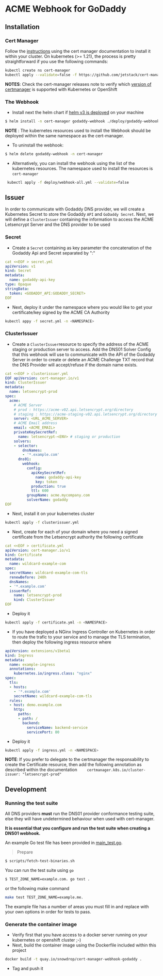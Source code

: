 # ACME Webhook for GoDaddy

## Installation

### Cert Manager

Follow the [instructions](https://cert-manager.io/docs/installation/) using the cert manager documentation to install it within your cluster.
On kubernetes (>= 1.21), the process is pretty straightforward if you use the following commands:
```bash
kubectl create ns cert-manager
kubectl apply --validate=false -f https://github.com/jetstack/cert-manager/releases/download/v0.12.0/cert-manager.yaml
```
**NOTES**: Check the cert-manager releases note to verify which [version of certmanager](https://cert-manager.io/docs/installation/supported-releases/) is supported with Kubernetes or OpenShift
### The Webhook

- Install next the helm chart if [helm v3 is deployed](https://helm.sh/docs/intro/install/) on your machine
```bash
$ helm install -n cert-manager godaddy-webhook ./deploy/godaddy-webhook
```
**NOTE** : The kubernetes resources used to install the Webhook should be deployed within the same namespace as the cert-manager.

- To uninstall the webhook:
```bash
$ helm delete godaddy-webhook -n cert-manager
```

- Alternatively, you can install the webhook using the list of the kubernetes resources. The namespace
  used to install the resources is `cert-manager`
```bash
 kubectl apply -f deploy/webhook-all.yml --validate=false
```

## Issuer

In order to communicate with Godaddy DNS provider, we will create a Kubernetes Secret
to store the Godaddy `API` and `GoDaddy Secret`. 
Next, we will define a `ClusterIssuer` containing the information to access the ACME Letsencrypt Server
and the DNS provider to be used

### Secret

- Create a `Secret` containing as key parameter the concatenation of the Godaddy Api and Secret separated by ":"
```yaml
cat <<EOF > secret.yml
apiVersion: v1
kind: Secret
metadata:
  name: godaddy-api-key
type: Opaque
stringData:
  token: <GODADDY_API:GODADDY_SECRET>
EOF
```
- Next, deploy it under the namespace where you would like to get your certificate/key signed by the ACME CA Authority
```bash
kubectl appy -f secret.yml -n <NAMESPACE>
```

### ClusterIssuer

- Create a `ClusterIssuer`resource to specify the address of the ACME staging or production server to access.
  Add the DNS01 Solver Config that this webhook will use to communicate with the API of the Godaddy Server in order to create
   or delete an ACME Challenge TXT record that the DNS Provider will accept/refuse if the domain name exists.

```yaml
cat <<EOF > clusterissuer.yml 
EOF apiVersion: cert-manager.io/v1
kind: ClusterIssuer
metadata:
  name: letsencrypt-prod
spec:
  acme:
    # ACME Server
    # prod : https://acme-v02.api.letsencrypt.org/directory
    # staging : https://acme-staging-v02.api.letsencrypt.org/directory
    server: <URL_ACME_SERVER> 
    # ACME Email address
    email: <ACME_EMAIL>
    privateKeySecretRef:
      name: letsencrypt-<ENV> # staging or production
    solvers:
    - selector:
        dnsNames:
        - '*.example.com'
      dns01:
        webhook:
          config:
            apiKeySecretRef:
              name: godaddy-api-key
              key: token
            production: true
            ttl: 600
          groupName: acme.mycompany.com
          solverName: godaddy
EOF
```
- Next, install it on your kubernetes cluster
```bash
kubectl apply -f clusterissuer.yml
```
- Next, create for each of your domain where you need a signed certificate from the Letsencrypt authority the following certificate

```yaml
cat <<EOF > certificate.yml
apiVersion: cert-manager.io/v1
kind: Certificate
metadata:
  name: wildcard-example-com
spec:
  secretName: wildcard-example-com-tls
  renewBefore: 240h
  dnsNames:
  - '*.example.com'
  issuerRef:
    name: letsencrypt-prod
    kind: ClusterIssuer
EOF
```

- Deploy it
```bash
kubectl apply -f certificate.yml -n <NAMESPACE>
```

- If you have deployed a NGinx Ingress Controller on Kubernetes in order to route the trafic to your service
  and to manage the TLS termination, then deploy the following ingress resource where 

```yaml
apiVersion: extensions/v1beta1
kind: Ingress
metadata:
  name: example-ingress
  annotations:
    kubernetes.io/ingress.class: "nginx"
spec:
  tls:
  - hosts:
    - '*.example.com'
    secretName: wildcard-example-com-tls
  rules:
  - host: demo.example.com
    http:
      paths:
      - path: /
        backend:
          serviceName: backend-service
          servicePort: 80
```

- Deploy it
```bash
kubectl apply -f ingress.yml -n <NAMESPACE>
```

**NOTE**: If you prefer to delegate to the certmanager the responsability to create the Certificate resource, then add the following annotation as described within the documentation `    certmanager.k8s.io/cluster-issuer: "letsencrypt-prod"`

## Development

### Running the test suite
All DNS providers **must** run the DNS01 provider conformance testing suite,
else they will have undetermined behaviour when used with cert-manager.

**It is essential that you configure and run the test suite when creating a
DNS01 webhook.**

An example Go test file has been provided in [main_test.go]().

> Prepare

```bash
$ scripts/fetch-test-binaries.sh
```

You can run the test suite using `go`

```bash
$ TEST_ZONE_NAME=example.com. go test .
```

or the following make command
```bash
make test TEST_ZONE_NAME=example.me.
```

The example file has a number of areas you must fill in and replace with your
own options in order for tests to pass.

### Generate the container image

- Verify first that you have access to a docker server running on your kubernetes or openshift cluster ;-)
- Next, build the container image using the Dockerfile included within this project
```bash
docker build -t quay.io/snowdrop/cert-manager-webhook-godaddy .
```
- Tag and push it
```bash

```
